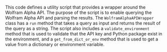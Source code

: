 This code defines a utility script that provides a wrapper around the Wolfram Alpha API. The purpose of the script is to enable querying the Wolfram Alpha API and parsing the results. The `WolframAlphaAPIWrapper` class has a `run` method that takes a query as input and returns the result of the query as a string. The script also includes a `validate_environment` method that is used to validate that the API key and Python package exist in the environment, and a `get_from_dict_or_env` method that is used to get a value from a dictionary or environment variable.

